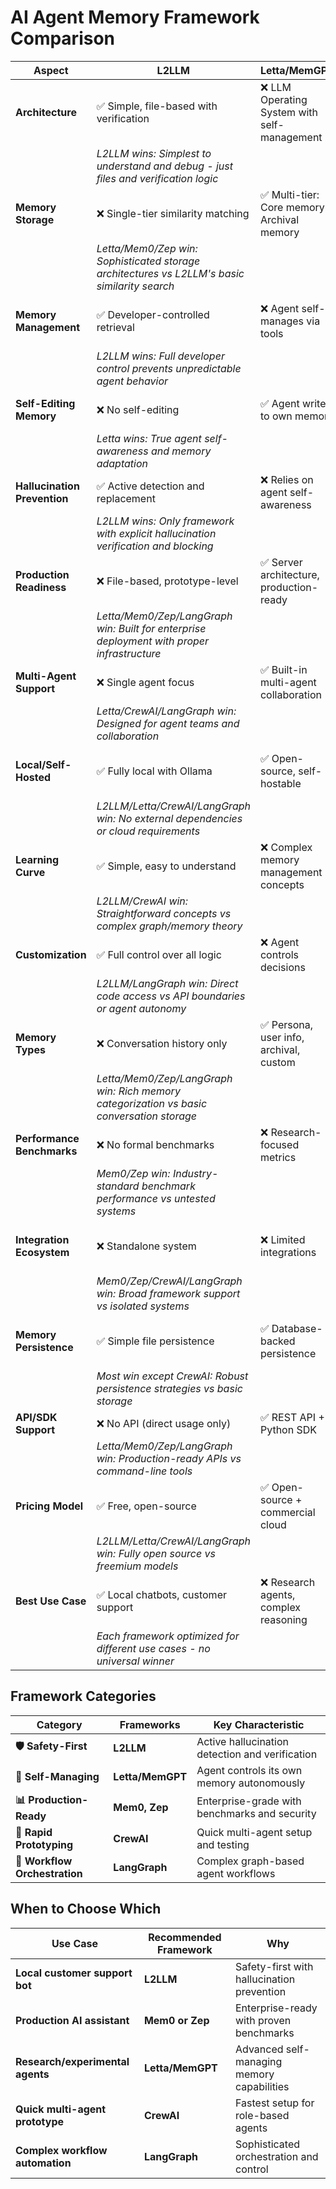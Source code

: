# AI Agent Memory Framework Comparison

| **Aspect** | **L2LLM** | **Letta/MemGPT** | **Mem0** | **Zep** | **CrewAI** | **LangGraph** |
|------------|-----------|-------------------|---------|---------|-----------|-------------|
| **Architecture** | ✅ Simple, file-based with verification | ❌ LLM Operating System with self-management | ❌ Hybrid datastore (vector + graph + KV) | ❌ Temporal knowledge graph | ❌ Role-based multi-agent system | ❌ Graph-based workflow orchestration |
| | *L2LLM wins: Simplest to understand and debug - just files and verification logic* | | | | | |
| **Memory Storage** | ❌ Single-tier similarity matching | ✅ Multi-tier: Core memory + Archival memory | ✅ Hybrid: Vector + Graph + Key-Value stores | ✅ Temporal knowledge graph + Vector DB | ❌ Built-in memory types for agents | ❌ Thread-scoped + Long-term stores |
| | *Letta/Mem0/Zep win: Sophisticated storage architectures vs L2LLM's basic similarity search* | | | | | |
| **Memory Management** | ✅ Developer-controlled retrieval | ❌ Agent self-manages via tools | ❌ Automatic extraction + hybrid retrieval | ❌ Automatic graph updates over time | ❌ Role-based structured memory | ❌ State-based with checkpoints |
| | *L2LLM wins: Full developer control prevents unpredictable agent behavior* | | | | | |
| **Self-Editing Memory** | ❌ No self-editing | ✅ Agent writes to own memory | ❌ Automatic memory updates | ❌ Graph auto-updates relationships | ❌ Limited self-editing | ❌ State transitions only |
| | *Letta wins: True agent self-awareness and memory adaptation* | | | | | |
| **Hallucination Prevention** | ✅ Active detection and replacement | ❌ Relies on agent self-awareness | ❌ Confidence scoring | ❌ Graph-based fact verification | ❌ No specific prevention | ❌ No specific prevention |
| | *L2LLM wins: Only framework with explicit hallucination verification and blocking* | | | | | |
| **Production Readiness** | ❌ File-based, prototype-level | ✅ Server architecture, production-ready | ✅ Cloud + open-source, SOC 2 certified | ✅ Enterprise-grade with security | ❌ Prototype/research focused | ✅ Production platform available |
| | *Letta/Mem0/Zep/LangGraph win: Built for enterprise deployment with proper infrastructure* | | | | | |
| **Multi-Agent Support** | ❌ Single agent focus | ✅ Built-in multi-agent collaboration | ❌ Individual agent memory | ❌ Session-based, limited multi-agent | ✅ Native multi-agent orchestration | ✅ Multi-agent workflow graphs |
| | *Letta/CrewAI/LangGraph win: Designed for agent teams and collaboration* | | | | | |
| **Local/Self-Hosted** | ✅ Fully local with Ollama | ✅ Open-source, self-hostable | ❌ Cloud-first (open-source available) | ❌ Cloud + limited self-hosting | ✅ Fully local/self-hosted | ✅ Self-hosted + cloud options |
| | *L2LLM/Letta/CrewAI/LangGraph win: No external dependencies or cloud requirements* | | | | | |
| **Learning Curve** | ✅ Simple, easy to understand | ❌ Complex memory management concepts | ❌ Moderate API complexity | ❌ Graph concepts required | ✅ Beginner-friendly setup | ❌ Steep learning curve |
| | *L2LLM/CrewAI win: Straightforward concepts vs complex graph/memory theory* | | | | | |
| **Customization** | ✅ Full control over all logic | ❌ Agent controls decisions | ❌ API-based customization | ❌ Limited customization | ❌ Structured role-based only | ✅ Highly customizable graphs |
| | *L2LLM/LangGraph win: Direct code access vs API boundaries or agent autonomy* | | | | | |
| **Memory Types** | ❌ Conversation history only | ✅ Persona, user info, archival, custom | ✅ User preferences, facts, relationships | ✅ Facts, relationships, temporal data | ❌ Role-specific memory types | ✅ Short-term + long-term + custom |
| | *Letta/Mem0/Zep/LangGraph win: Rich memory categorization vs basic conversation storage* | | | | | |
| **Performance Benchmarks** | ❌ No formal benchmarks | ❌ Research-focused metrics | ✅ SOTA on LOCOMO benchmark | ✅ Strong temporal reasoning | ❌ No formal benchmarks | ❌ Framework-focused, not memory |
| | *Mem0/Zep win: Industry-standard benchmark performance vs untested systems* | | | | | |
| **Integration Ecosystem** | ❌ Standalone system | ❌ Limited integrations | ✅ LangChain, CrewAI, LangGraph support | ✅ LangChain, Flowise integrations | ✅ Integrates with Mem0, other tools | ✅ Extensive LangChain ecosystem |
| | *Mem0/Zep/CrewAI/LangGraph win: Broad framework support vs isolated systems* | | | | | |
| **Memory Persistence** | ✅ Simple file persistence | ✅ Database-backed persistence | ✅ Vector DB + Graph DB persistence | ✅ Knowledge graph + Vector DB persistence | ❌ Basic persistence | ✅ Checkpointer-based persistence |
| | *Most win except CrewAI: Robust persistence strategies vs basic storage* | | | | | |
| **API/SDK Support** | ❌ No API (direct usage only) | ✅ REST API + Python SDK | ✅ Python, TS, Go SDKs | ✅ Python, TS, Go SDKs | ❌ Python library only | ✅ Python SDK + REST API |
| | *Letta/Mem0/Zep/LangGraph win: Production-ready APIs vs command-line tools* | | | | | |
| **Pricing Model** | ✅ Free, open-source | ✅ Open-source + commercial cloud | ❌ Free tier + paid cloud | ❌ Community + paid cloud | ✅ Free, open-source | ✅ Open-source + paid cloud |
| | *L2LLM/Letta/CrewAI/LangGraph win: Fully open source vs freemium models* | | | | | |
| **Best Use Case** | ✅ Local chatbots, customer support | ❌ Research agents, complex reasoning | ❌ Production AI assistants | ❌ Enterprise conversational AI | ✅ Quick multi-agent prototypes | ❌ Complex workflow orchestration |
| | *Each framework optimized for different use cases - no universal winner* | | | | | |

## **Framework Categories**

| **Category** | **Frameworks** | **Key Characteristic** |
|--------------|----------------|------------------------|
| **🛡️ Safety-First** | **L2LLM** | Active hallucination detection and verification |
| **🧠 Self-Managing** | **Letta/MemGPT** | Agent controls its own memory autonomously |
| **📊 Production-Ready** | **Mem0, Zep** | Enterprise-grade with benchmarks and security |
| **🚀 Rapid Prototyping** | **CrewAI** | Quick multi-agent setup and testing |
| **🔧 Workflow Orchestration** | **LangGraph** | Complex graph-based agent workflows |

## **When to Choose Which**

| **Use Case** | **Recommended Framework** | **Why** |
|--------------|---------------------------|---------|
| **Local customer support bot** | **L2LLM** | Safety-first with hallucination prevention |
| **Production AI assistant** | **Mem0 or Zep** | Enterprise-ready with proven benchmarks |
| **Research/experimental agents** | **Letta/MemGPT** | Advanced self-managing memory capabilities |
| **Quick multi-agent prototype** | **CrewAI** | Fastest setup for role-based agents |
| **Complex workflow automation** | **LangGraph** | Sophisticated orchestration and control |

